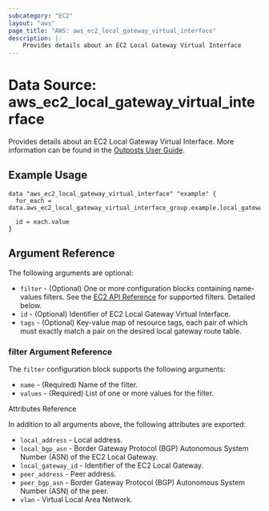 ```yaml
---
subcategory: "EC2"
layout: "aws"
page_title: "AWS: aws_ec2_local_gateway_virtual_interface"
description: |-
    Provides details about an EC2 Local Gateway Virtual Interface
---
```


# Data Source: aws_ec2_local_gateway_virtual_interface

Provides details about an EC2 Local Gateway Virtual Interface. More information can be found in the [Outposts User Guide](https://docs.aws.amazon.com/outposts/latest/userguide/outposts-networking-components.html#routing).

## Example Usage

```hcl
data "aws_ec2_local_gateway_virtual_interface" "example" {
  for_each = data.aws_ec2_local_gateway_virtual_interface_group.example.local_gateway_virtual_interface_ids

  id = each.value
}
```

## Argument Reference

The following arguments are optional:

* `filter` - (Optional) One or more configuration blocks containing name-values filters. See the [EC2 API Reference](https://docs.aws.amazon.com/AWSEC2/latest/APIReference/API_DescribeLocalGatewayVirtualInterfaces.html) for supported filters. Detailed below.
* `id` - (Optional) Identifier of EC2 Local Gateway Virtual Interface.
* `tags` - (Optional) Key-value map of resource tags, each pair of which must exactly match a pair on the desired local gateway route table.

### filter Argument Reference

The `filter` configuration block supports the following arguments:

* `name` - (Required) Name of the filter.
* `values` - (Required) List of one or more values for the filter.

Attributes Reference

In addition to all arguments above, the following attributes are exported:

* `local_address` - Local address.
* `local_bgp_asn` - Border Gateway Protocol (BGP) Autonomous System Number (ASN) of the EC2 Local Gateway.
* `local_gateway_id` - Identifier of the EC2 Local Gateway.
* `peer_address` - Peer address.
* `peer_bgp_asn` - Border Gateway Protocol (BGP) Autonomous System Number (ASN) of the peer.
* `vlan` - Virtual Local Area Network.
